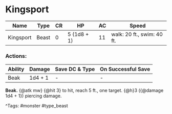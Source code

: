 # Kingsport

| Name | Type | CR | HP | AC | Speed |
|------|------|----|----|----|-------|
| Kingsport | Beast | 0 | 5 (1d8 + 1) | 11 | walk: 20 ft., swim: 40 ft. |

### Actions:

| Ability | Damage | Save DC & Type | On Successful Save |
|---------|--------|----------------|--------------------|
| Beak | 1d4 + 1 | - | - |


**Beak.** {@atk mw} {@hit 3} to hit, reach 5 ft., one target. {@h}3 ({@damage 1d4 + 1}) piercing damage.

^Tags: #monster #type_beast